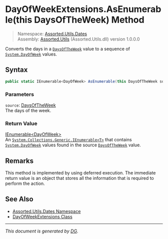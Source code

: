 ﻿# DayOfWeekExtensions.AsEnumerable(this DaysOfTheWeek) Method

> Namespace: [Assorted.Utils.Dates](index.md#assortedutilsdates-namespace)\
> Assembly: [Assorted.Utils](index.md) (Assorted.Utils.dll) version 1.0.0.0

Converts the days in a [`DaysOfTheWeek`](Assorted.Utils.Dates.DaysOfTheWeek.md) value to a sequence of [`System.DayOfWeek`](https://docs.microsoft.com/en-us/dotnet/api/system.dayofweek) values.

## Syntax

```csharp
public static IEnumerable<DayOfWeek> AsEnumerable(this DaysOfTheWeek source)
```

### Parameters

`source`: [DaysOfTheWeek](Assorted.Utils.Dates.DaysOfTheWeek.md)\
The days of the week.

### Return Value

[IEnumerable\<DayOfWeek>](https://docs.microsoft.com/en-us/dotnet/api/system.collections.generic.ienumerable-1)\
An [`System.Collections.Generic.IEnumerable<T>`](https://docs.microsoft.com/en-us/dotnet/api/system.collections.generic.ienumerable-1) that contains [`System.DayOfWeek`](https://docs.microsoft.com/en-us/dotnet/api/system.dayofweek) values found in the source [`DaysOfTheWeek`](Assorted.Utils.Dates.DaysOfTheWeek.md) value.

## Remarks

This method is implemented by using deferred execution. The immediate return value is an object that stores all the information that is required to perform the action.

## See Also

- [Assorted.Utils.Dates Namespace](index.md#assortedutilsdates-namespace)
- [DayOfWeekExtensions Class](Assorted.Utils.Dates.DayOfWeekExtensions.md)

---

_This document is generated by [DG](https://github.com/Khojasteh/dg)._
